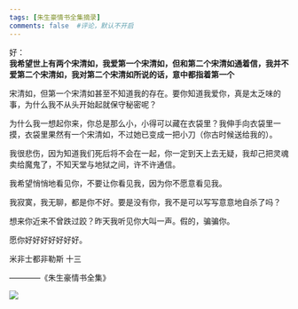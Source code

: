 ```yaml
---
tags: [朱生豪情书全集摘录]
comments: false  #评论，默认不开启
---
```


好：  
**我希望世上有两个宋清如，我爱第一个宋清如，但和第二个宋清如通着信，我并不爱第二个宋清如，我对第二个宋清如所说的话，意中都指着第一个**  

宋清如，但第一个宋清如甚至不知道我的存在。要你知道我爱你，真是太乏味的事，为什么我不从头开始起就保守秘密呢？  

为什么我一想起你来，你总是那么小，小得可以藏在衣袋里？我伸手向衣袋里一摸，衣袋里果然有一个宋清如，不过她已变成一把小刀（你古时候送给我的）。  

我很悲伤，因为知道我们死后将不会在一起，你一定到天上去无疑，我却己把灵魂卖给魔鬼了，不知天堂与地狱之间，许不许通信。  

我希望悄悄地看见你，不要让你看见我，因为你不愿意看见我。  

我寂寞，我无聊，都是你不好。要是没有你，我不是可以写写意意地自杀了吗？  

想来你近来不曾跌过跤？昨天我听见你大叫一声。假的，骗骗你。  

愿你好好好好好好好。  

米非士都非勒斯 十三  

————《朱生豪情书全集》

![](https://pic3.zhimg.com/v2-994836023d23d35aadbfadef81a71f62_b.jpg)